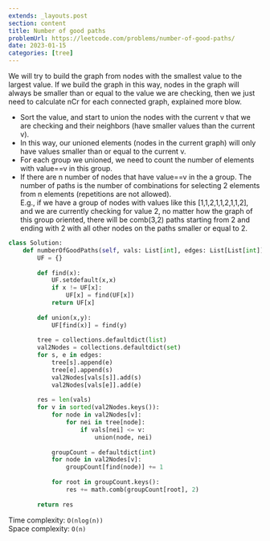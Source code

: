 ```yaml
---
extends: _layouts.post
section: content
title: Number of good paths
problemUrl: https://leetcode.com/problems/number-of-good-paths/
date: 2023-01-15
categories: [tree]
---
```


We will try to build the graph from nodes with the smallest value to the largest value. If we build the graph in this way, nodes in the graph will always be smaller than or equal to the value we are checking, then we just need to calculate nCr for each connected graph, explained more blow.

- Sort the value, and start to union the nodes with the current v that we are checking and their neighbors (have smaller values than the current v).
- In this way, our unioned elements (nodes in the current graph) will only have values smaller than or equal to the current v.
- For each group we unioned, we need to count the number of elements with value==v in this group.
- If there are n number of nodes that have value==v in the a group. The number of paths is the number of combinations for selecting 2 elements from n elements (repetitions are not allowed). <br/>
E.g., if we have a group of nodes with values like this [1,1,2,1,1,2,1,1,2], and we are currently checking for value 2, no matter how the graph of this group oriented, there will be comb(3,2) paths starting from 2 and ending with 2 with all other nodes on the paths smaller or equal to 2.

```python
class Solution:
    def numberOfGoodPaths(self, vals: List[int], edges: List[List[int]]) -> int:
        UF = {}
        
        def find(x):
            UF.setdefault(x,x)
            if x != UF[x]:
                UF[x] = find(UF[x])
            return UF[x]
        
        def union(x,y):
            UF[find(x)] = find(y)
            
        tree = collections.defaultdict(list)
        val2Nodes = collections.defaultdict(set)
        for s, e in edges:
            tree[s].append(e)
            tree[e].append(s)
            val2Nodes[vals[s]].add(s)
            val2Nodes[vals[e]].add(e)
        
        res = len(vals)
        for v in sorted(val2Nodes.keys()):
            for node in val2Nodes[v]:
                for nei in tree[node]:
                    if vals[nei] <= v:
                        union(node, nei)
            
            groupCount = defaultdict(int)
            for node in val2Nodes[v]:
                groupCount[find(node)] += 1
                
            for root in groupCount.keys():
                res += math.comb(groupCount[root], 2)
        
        return res
```

Time complexity: `O(nlog(n))` <br/>
Space complexity: `O(n)`